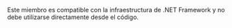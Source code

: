 Este miembro es compatible con la infraestructura de .NET Framework y no debe utilizarse directamente desde el código.